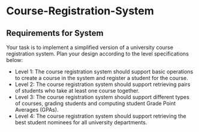 # Course-Registration-System

## Requirements for System
Your task is to implement a simplified version of a university course registration system. Plan your design according to the level specifications below:
* Level 1: The course registration system should support basic operations to create a course in the system and register a student for the course.
* Level 2: The course registration system should support retrieving pairs of students who take at least one course together.
* Level 3: The course registration system should support different types of courses, grading students and computing student Grade Point Averages (GPAs).
* Level 4: The course registration system should support retrieving the best student nominees for all university departments.

